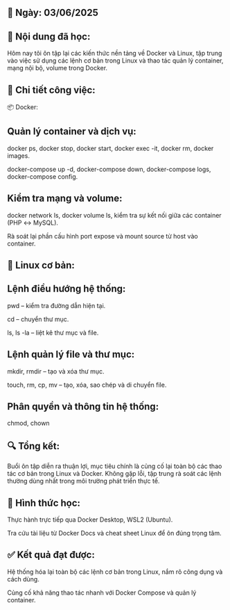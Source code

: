 
## 📅 Ngày: 03/06/2025

## 📘 Nội dung đã học:
Hôm nay tôi ôn tập lại các kiến thức nền tảng về Docker và Linux, tập trung vào việc sử dụng các lệnh cơ bản trong Linux và thao tác quản lý container, mạng nội bộ, volume trong Docker.

## 🔧 Chi tiết công việc:

📦 Docker:
## Quản lý container và dịch vụ:

docker ps, docker stop, docker start, docker exec -it, docker rm, docker images.

docker-compose up -d, docker-compose down, docker-compose logs, docker-compose config.

## Kiểm tra mạng và volume:

docker network ls, docker volume ls, kiểm tra sự kết nối giữa các container (PHP ↔ MySQL).

Rà soát lại phần cấu hình port expose và mount source từ host vào container.

## 🐧 Linux cơ bản:
## Lệnh điều hướng hệ thống:

pwd – kiểm tra đường dẫn hiện tại.

cd – chuyển thư mục.

ls, ls -la – liệt kê thư mục và file.

## Lệnh quản lý file và thư mục:

mkdir, rmdir – tạo và xóa thư mục.

touch, rm, cp, mv – tạo, xóa, sao chép và di chuyển file.

## Phân quyền và thông tin hệ thống:

chmod, chown

## 🔍 Tổng kết:
Buổi ôn tập diễn ra thuận lợi, mục tiêu chính là củng cố lại toàn bộ các thao tác cơ bản trong Linux và Docker. Không gặp lỗi, tập trung rà soát các lệnh thường dùng nhất trong môi trường phát triển thực tế.

## 📝 Hình thức học:
Thực hành trực tiếp qua Docker Desktop, WSL2 (Ubuntu).

Tra cứu tài liệu từ Docker Docs và cheat sheet Linux để ôn đúng trọng tâm.

## ✅ Kết quả đạt được:
Hệ thống hóa lại toàn bộ các lệnh cơ bản trong Linux, nắm rõ công dụng và cách dùng.

Củng cố khả năng thao tác nhanh với Docker Compose và quản lý container.